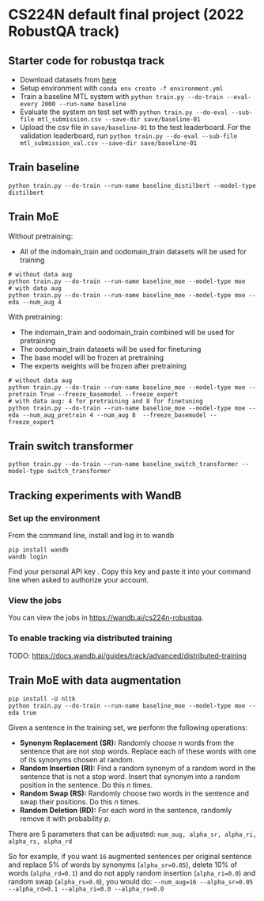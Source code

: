 # CS224N default final project (2022 RobustQA track)

## Starter code for robustqa track
- Download datasets from [here](https://drive.google.com/file/d/1Fv2d30hY-2niU7t61ktnMsi_HUXS6-Qx/view?usp=sharing)
- Setup environment with `conda env create -f environment.yml`
- Train a baseline MTL system with `python train.py --do-train --eval-every 2000 --run-name baseline`
- Evaluate the system on test set with `python train.py --do-eval --sub-file mtl_submission.csv --save-dir save/baseline-01`
- Upload the csv file in `save/baseline-01` to the test leaderboard. For the validation leaderboard, run `python train.py --do-eval --sub-file mtl_submission_val.csv --save-dir save/baseline-01`




## Train baseline

```
python train.py --do-train --run-name baseline_distilbert --model-type distilbert
```


## Train MoE

Without pretraining: 
- All of the indomain_train and oodomain_train datasets will be used for training
```
# without data aug
python train.py --do-train --run-name baseline_moe --model-type moe
# with data aug
python train.py --do-train --run-name baseline_moe --model-type moe --eda --num_aug 4
```

With pretraining: 
- The indomain_train and oodomain_train combined will be used for pretraining
- The oodomain_train datasets will be used for finetuning
- The base model will be frozen at pretraining
- The experts weights will be frozen after pretraining

```
# without data aug
python train.py --do-train --run-name baseline_moe --model-type moe --pretrain True --freeze_basemodel --freeze_expert
# with data aug: 4 for pretraining and 8 for finetuning
python train.py --do-train --run-name baseline_moe --model-type moe --eda --num_aug_pretrain 4 --num_aug 8  --freeze_basemodel --freeze_expert
```



## Train switch transformer
```
python train.py --do-train --run-name baseline_switch_transformer --model-type switch_transformer
```

## Tracking experiments with WandB
### Set up the environment
From the command line, install and log in to wandb

```
pip install wandb
wandb login
```

Find your personal API key [](here). Copy this key and paste it into your command line when asked to authorize your account. 

### View the jobs
You can view the jobs in https://wandb.ai/cs224n-robustqa.

### To enable tracking via distributed training
TODO: https://docs.wandb.ai/guides/track/advanced/distributed-training

## Train MoE with data augmentation
```
pip install -U nltk
python train.py --do-train --run-name baseline_moe --model-type moe --eda true
```
Given a sentence in the training set, we perform the following operations:

- **Synonym Replacement (SR):** Randomly choose *n* words from the sentence that are not stop words. Replace each of these words with one of its synonyms chosen at random.
- **Random Insertion (RI):** Find a random synonym of a random word in the sentence that is not a stop word. Insert that synonym into a random position in the sentence. Do this *n* times.
- **Random Swap (RS):** Randomly choose two words in the sentence and swap their positions. Do this *n* times.
- **Random Deletion (RD):** For each word in the sentence, randomly remove it with probability *p*.

There are 5 parameters that can be adjusted:
`num_aug, alpha_sr, alpha_ri, alpha_rs, alpha_rd`

So for example, if you want `16` augmented sentences per original sentence and replace 5% of words by synonyms (`alpha_sr=0.05`), delete 10% of words (`alpha_rd=0.1`) and do not apply random insertion (`alpha_ri=0.0`) and random swap (`alpha_rs=0.0`), you would do:
`--num_aug=16 --alpha_sr=0.05 --alpha_rd=0.1 --alpha_ri=0.0 --alpha_rs=0.0`
